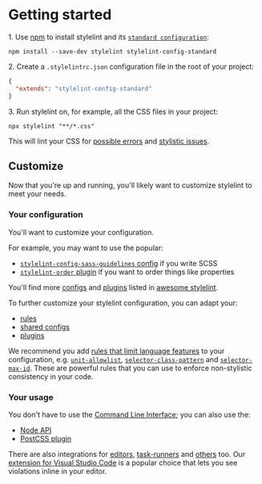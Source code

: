 # Getting started

1\. Use [npm](https://docs.npmjs.com/about-npm/) to install stylelint and its [`standard configuration`](https://github.com/stylelint/stylelint-config-standard):

```shell
npm install --save-dev stylelint stylelint-config-standard
```

2\. Create a `.stylelintrc.json` configuration file in the root of your project:

```json
{
  "extends": "stylelint-config-standard"
}
```

3\. Run stylelint on, for example, all the CSS files in your project:

```shell
npx stylelint "**/*.css"
```

This will lint your CSS for [possible errors](rules/list.md#possible-errors) and [stylistic issues](rules/list.md#stylistic-issues).

## Customize

Now that you're up and running, you'll likely want to customize stylelint to meet your needs.

### Your configuration

You'll want to customize your configuration.

For example, you may want to use the popular:

- [`stylelint-config-sass-guidelines` config](https://github.com/bjankord/stylelint-config-sass-guidelines) if you write SCSS
- [`stylelint-order` plugin](https://github.com/hudochenkov/stylelint-order) if you want to order things like properties

You'll find more [configs](https://github.com/stylelint/awesome-stylelint#configs) and [plugins](https://github.com/stylelint/awesome-stylelint#plugins) listed in [awesome stylelint](https://github.com/stylelint/awesome-stylelint).

To further customize your stylelint configuration, you can adapt your:

- [rules](configure.md#rules)
- [shared configs](configure.md#extends)
- [plugins](configure.md#plugins)

We recommend you add [rules that limit language features](rules/list.md#limit-language-features) to your configuration, e.g. [`unit-allowlist`](../../lib/rules/unit-allowlist/README.md), [`selector-class-pattern`](../../lib/rules/selector-class-pattern/README.md) and [`selector-max-id`](../../lib/rules/selector-max-id/README.md). These are powerful rules that you can use to enforce non-stylistic consistency in your code.

### Your usage

You don't have to use the [Command Line Interface](usage/cli.md); you can also use the:

- [Node API](usage/node-api.md)
- [PostCSS plugin](usage/postcss-plugin.md)

There are also integrations for [editors](integrations/editor.md), [task-runners](integrations/task-runner.md) and [others](integrations/other.md) too. Our [extension for Visual Studio Code](https://marketplace.visualstudio.com/items?itemName=stylelint.vscode-stylelint) is a popular choice that lets you see violations inline in your editor.
